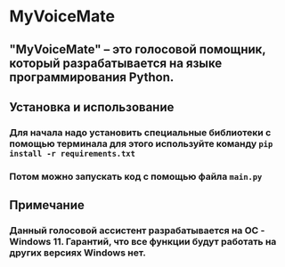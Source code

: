 # MyVoiceMate
## "MyVoiceMate" – это голосовой помощник, который разрабатывается на языке программирования Python.
## Установка и использование
### Для начала надо установить специальные библиотеки с помощью терминала для этого используйте команду `pip install -r requirements.txt`
### Потом можно запускать код с помощью файла `main.py`
## Примечание
### Данный голосовой ассистент разрабатывается на **ОС - Windows 11**. Гарантий, что все функции будут работать на других версиях Windows нет.